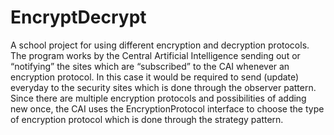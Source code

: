 # EncryptDecrypt
A school project for using different encryption and decryption protocols. 
The program works by the Central Artificial Intelligence sending out or “notifying” the sites which are “subscribed” to the CAI whenever an encryption protocol. In this case it would be required to send (update) everyday to the security sites which is done through the observer pattern. Since there are multiple encryption protocols and possibilities of adding new once, the CAI uses the EncryptionProtocol interface to choose the type of encryption protocol which is done through the strategy pattern.
